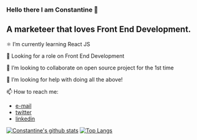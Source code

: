 ### Hello there I am Constantine 👋

## A marketeer that loves Front End Development.

⚛️ I’m currently learning React JS

💼 Looking for a role on Front End Development

👯 I’m looking to collaborate on open source project for the 1st time

🤔 I’m looking for help with doing all the above!

📫 How to reach me: 
* [e-mail](mailto:constantinemelios@gmail.com) 
* [twitter](https://twitter.com/Melios_Cos)
* [linkedin](https://www.linkedin.com/in/cmelios/)

[![Constantine's github stats](https://github-readme-stats.vercel.app/api?username=constantineMelios&count_private=true&theme=graywhite)](https://github.com/constantineMelios/github-readme-stats)
[![Top Langs](https://github-readme-stats.vercel.app/api/top-langs/?username=constantineMelios)](https://github.com/constantineMelios/github-readme-stats)
